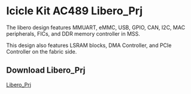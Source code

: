 # Icicle Kit AC489 Libero_Prj

The libero design features MMUART, eMMC, USB, GPIO, CAN, I2C, MAC peripherals, FICs, and DDR memory controller in MSS. 

This design also features LSRAM blocks, DMA Controller, and PCIe Controller on the fabric side.


## Download Libero_Prj
[Libero_Prj](https://bit.ly/36L1us8)
